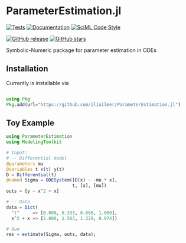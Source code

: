 # ParameterEstimation.jl


[![Tests](https://github.com/iliailmer/ParameterEstimation.jl/actions/workflows/tests.yml/badge.svg)](https://github.com/iliailmer/ParameterEstimation.jl/actions/workflows/tests.yml) [![Documentation](https://github.com/iliailmer/ParameterEstimation.jl/actions/workflows/Documentation.yml/badge.svg)](https://github.com/iliailmer/ParameterEstimation.jl/actions/workflows/Documentation.yml) [![SciML Code Style](https://img.shields.io/static/v1?label=code%20style&message=SciML&color=9558b2&labelColor=389826)](https://github.com/SciML/SciMLStyle)

<p><a href="https://GitHub.com/iliailmer/ParameterEstimation.jl/releases/"><img alt="GitHub release" src="https://img.shields.io/github/release/iliailmer/ParameterEstimation.jl.svg"></a> <a href="https://GitHub.com/iliailmer/ParameterEstimation.jl/stargazers/"> <img alt="GitHub stars" src="https://img.shields.io/github/stars/iliailmer/ParameterEstimation.jl.svg?style=social&amp;label=Star&amp;maxAge=2592000"></a> </p>


Symbolic-Numeric package for parameter estimation in ODEs

## Installation

Currently is installable via

```julia

using Pkg
Pkg.add(url="https://github.com/iliailmer/ParameterEstimation.jl")
```

## Toy Example

```julia
using ParameterEstimation
using ModelingToolkit

# Input:
# -- Differential model
@parameters mu
@variables t x(t) y(t)
D = Differential(t)
@named Sigma = ODESystem([D(x) ~ -mu * x],
                         t, [x], [mu])
outs = [y ~ x^2 + x]

# -- Data
data = Dict(
  "t"     => [0.000, 0.333, 0.666, 1.000],
  x^2 + x => [2.000, 1.563, 1.229, 0.974])

# Run
res = estimate(Sigma, outs, data);
```